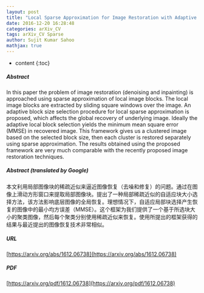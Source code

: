 ```yaml
---
layout: post
title: "Local Sparse Approximation for Image Restoration with Adaptive Block Size Selection"
date: 2016-12-20 16:28:48
categories: arXiv_CV
tags: arXiv_CV Sparse
author: Sujit Kumar Sahoo
mathjax: true
---
```


* content
{:toc}

##### Abstract
In this paper the problem of image restoration (denoising and inpainting) is approached using sparse approximation of local image blocks. The local image blocks are extracted by sliding square windows over the image. An adaptive block size selection procedure for local sparse approximation is proposed, which affects the global recovery of underlying image. Ideally the adaptive local block selection yields the minimum mean square error (MMSE) in recovered image. This framework gives us a clustered image based on the selected block size, then each cluster is restored separately using sparse approximation. The results obtained using the proposed framework are very much comparable with the recently proposed image restoration techniques.

##### Abstract (translated by Google)
本文利用局部图像块的稀疏近似来逼近图像恢复（去噪和修复）的问题。通过在图像上滑动方形窗口来提取局部图像块。提出了一种局部稀疏近似的自适应块大小选择方法，该方法影响底层图像的全局恢复。理想情况下，自适应局部块选择产生恢复的图像中的最小均方误差（MMSE）。这个框架为我们提供了一个基于所选块大小的聚类图像，然后每个聚类分别使用稀疏近似来恢复。使用所提出的框架获得的结果与最近提出的图像恢复技术非常相似。

##### URL
[https://arxiv.org/abs/1612.06738](https://arxiv.org/abs/1612.06738)

##### PDF
[https://arxiv.org/pdf/1612.06738](https://arxiv.org/pdf/1612.06738)

